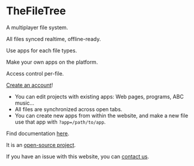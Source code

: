 # TheFileTree

A multiplayer file system.

All files synced realtime, offline-ready.

Use apps for each file types.

Make your own apps on the platform.

Access control per-file.

[Create an account](/app/account/)!

- You can edit projects with existing apps: Web pages, programs, ABC music…
- All files are synchronized across open tabs.
- You can create new apps from within the website, and make a new file use that
  app with `?app=/path/to/app`.

Find documentation [here](/about/doc/).

It is an [open-source project](https://github.com/garden/tree).

If you have an issue with this website, you can
[contact us](mailto:hi@thefiletree.com).

